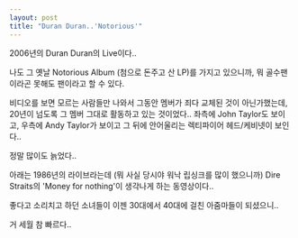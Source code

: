 ```yaml
---
layout: post
title: "Duran Duran..'Notorious'"
---
```


2006년의 Duran Duran의 Live이다..

나도 그 옛날 Notorious Album (첨으로 돈주고 산 LP)를 가지고 있으니까,
뭐 골수팬이라곤 못해도 팬이라고 할 수 있다.

비디오를 보면 모르는 사람들만 나와서 그동안 멤버가 죄다 교체된 것이 아닌가했는데, 20년이 넘도록 그 멤버 그대로 활동하고 있는 것이었다.. 좌측에 John Taylor도 보이고, 우측에 Andy Taylor가 보이고 그 뒤에 안어울리는 렉티파이어 헤드/케비넷이 보인다..

정말 많이도 늙었다..



아래는 1986년의 라이브라는데 (뭐 사실 당시야 워낙 립싱크를 많이 했으니까) Dire Straits의 'Money for nothing'이 생각나게 하는 동영상이다..

좋다고 소리치고 하던 소녀들이 이젠 30대에서 40대에 걸친 아줌마들이 되셨으니..

거 세월 참 빠르다..




